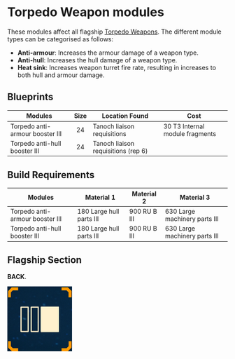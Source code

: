 # Torpedo Weapon modules

These modules affect all flagship
[Torpedo Weapons](../../../weapons/torpedo-weapons.md). The different module types
can be categorised as follows:

* **Anti-armour**: Increases the armour damage of a weapon type.
* **Anti-hull**: Increases the hull damage of a weapon type.
* **Heat sink**: Increases weapon turret fire rate, resulting in increases to
  both hull and armour damage.

## Blueprints

|Modules                               |Size |Location Found                     |Cost                           |
|--------------------------------------|:---:|-----------------------------------|-------------------------------|
|Torpedo anti-armour booster III       |24   |Tanoch liaison requisitions        |30 T3 Internal module fragments|
|Torpedo anti-hull booster III         |24   |Tanoch liaison requisitions (rep 6)|                               |

## Build Requirements

|Modules                        |Material 1              |Material 2  |Material 3                   |
|-------------------------------|------------------------|------------|-----------------------------|
|Torpedo anti-armour booster III|180 Large hull parts III|900 RU B III|630 Large machinery parts III|
|Torpedo anti-hull booster III  |180 Large hull parts III|900 RU B III|630 Large machinery parts III|

## Flagship Section

**BACK**.

![Back module section](../../../img/modules/module-section-back.png)
